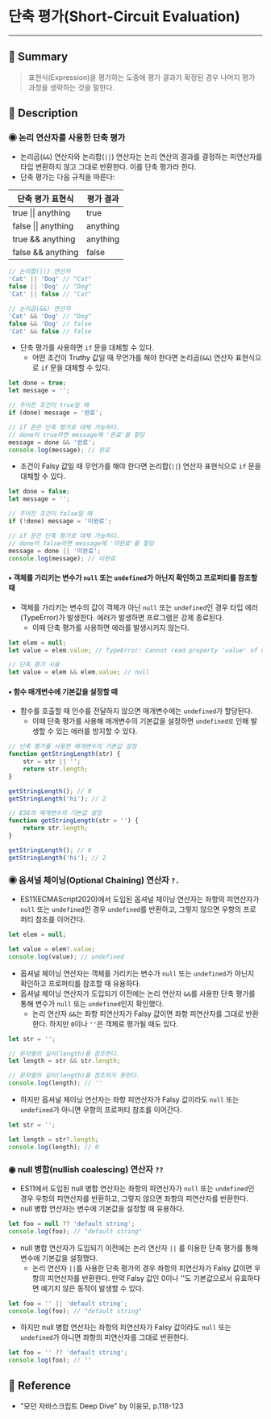 # 단축 평가(Short-Circuit Evaluation)
---
## 📌 Summary
> 표현식(Expression)을 평가하는 도중에 평가 결과가 확정된 경우 나머지 평가 과정을 생략하는 것을 말한다.
## 📌 Description
### ◉ 논리 연산자를 사용한 단축 평가
- 논리곱(`&&`) 연산자와 논리합(`||`) 연산자는 논리 연산의 결과를 결정하는 피연산자를 타입 변환하지 않고 그대로 반환한다. 이를 단축 평가라 한다.
- 단축 평가는 다음 규칙을 따른다:
<table>
	<thead>
		<th>단축 평가 표현식</th>
		<th>평가 결과</th>
	</thead>
	<tbody>
		<tr>
			<td>true || anything</td>
			<td>true</td>
		</tr>
		<tr>
			<td>false || anything</td>
			<td>anything</td>
		</tr>
		<tr>
			<td>true && anything</td>
			<td>anything</td>
		</tr>
		<tr>
			<td>false && anything</td>
			<td>false</td>
		</tr>
	</tbody>
</table>

```js
// 논리합(||) 연산자
'Cat' || 'Dog' // "Cat"
false || 'Dog' // "Dog"
'Cat' || false // "Cat"

// 논리곱(&&) 연산자
'Cat' && 'Dog' // "Dog"
false && 'Dog' // false
'Cat' && false // false
```
- 단축 평가를 사용하면 `if` 문을 대체할 수 있다.
	- 어떤 조건이 Truthy 값일 때 무언가를 해야 한다면 논리곱(`&&`) 연산자 표현식으로 `if` 문을 대체할 수 있다.
```js
let done = true;
let message = '';

// 주어진 조건이 true일 때
if (done) message = '완료';

// if 문은 단축 평가로 대체 가능하다.
// done이 true라면 message에 '완료'를 할당
message = done && '완료';
console.log(message); // 완료
```

- 조건이 Falsy 값일 때 무언가를 해야 한다면 논리합(`||`) 연산자 표현식으로 `if` 문을 대체할 수 있다.
```js
let done = false;
let message = '';

// 주어진 조건이 false일 때
if (!done) message = '미완료';

// if 문은 단축 평가로 대체 가능하다.
// done이 false라면 message에 '미완료'를 할당
message = done || '미완료';
console.log(message); // 미완료
```

#### ▪︎ 객체를 가리키는 변수가 `null` 또는 `undefined`가 아닌지 확인하고 프로퍼티를 참조할 때
- 객체를 가리키는 변수의 값이 객체가 아닌 `null` 또는 `undefined`인 경우 타입 에러(TypeError)가 발생한다. 에러가 발생하면 프로그램은 강제 종료된다.
	- 이때 단축 평가를 사용하면 에러를 발생시키지 않는다.
```js
let elem = null;
let value = elem.value; // TypeError: Cannot read property 'value' of null

// 단축 평가 사용
let value = elem && elem.value; // null

```
#### ▪︎ 함수 매개변수에 기본값을 설정할 때
- 함수를 호출할 때 인수를 전달하지 않으면 매개변수에는 `undefined`가 할당된다.
	- 이때 단축 평가를 사용해 매개변수의 기본값을 설정하면 `undefined로` 인해 발생할 수 있는 에러를 방지할 수 있다.
```js
// 단축 평가를 사용한 매개변수의 기본값 설정
function getStringLength(str) {
	str = str || '';
	return str.length;
}

getStringLength(); // 0
getStringLength('hi'); // 2

// ES6의 매개변수의 기본값 설정
function getStringLength(str = '') {
	return str.length;
}

getStringLength(); // 0
getStringLength('hi'); // 2
```

### ◉ 옵셔널 체이닝(Optional Chaining) 연산자 `?.`
- ES11(ECMAScript2020)에서 도입된 옵셔널 체이닝 연산자는 좌항의 피연산자가 `null` 또는 `undefined`인 경우 `undefined`를 반환하고, 그렇지 않으면 우항의 프로퍼티 참조를 이어간다.
```js
let elem = null;

let value = elem?.value;
console.log(value); // undefined
```
- 옵셔널 체이닝 연산자는 객체를 가리키는 변수가 `null` 또는 `undefined`가 아닌지 확인하고 프로퍼티를 참조할 때 유용하다.
- 옵셔널 체이닝 연산자가 도입되기 이전에는 논리 연산자 `&&`를 사용한 단축 평가를 통해 변수가 `null` 또는 `undefined`인지 확인했다.
	- 논리 연산자 `&&`는 좌항 피연산자가 Falsy 값이면 좌항 피연산자를 그대로 반환한다. 하지만 `0`이나 `''`은 객체로 평가될 때도 있다.
```js
let str = '';

// 문자열의 길이(length)를 참조한다.
let length = str && str.length;

// 문자열의 길이(length)를 참조하지 못한다.
console.log(length); // ''
```
- 하지만 옵셔널 체이닝 연산자는 좌항 피연산자가 Falsy 값이라도 `null` 또는 `undefined`가 아니면 우항의 프로퍼티 참조를 이어간다.
```js
let str = '';

let length = str?.length;
console.log(length); // 0
```

### ◉ null 병합(nullish coalescing) 연산자 `??`
- ES11에서 도입된 null 병합 연산자는 좌항의 피연산자가 `null` 또는 `undefined`인 경우 우항의 피연산자를 반환하고, 그렇지 않으면 좌항의 피연산자를 반환한다. 
- null 병합 연산자는 변수에 기본값을 설정할 때 유용하다.
```js
let foo = null ?? 'default string';
console.log(foo); // "default string"
```
- null 병합 연산자가 도입되기 이전에는 논리 연산자 `||` 를 이용한 단축 평가를 통해 변수에 기본값을 설정했다.
	- 논리 연산자 `||`를 사용한 단축 평가의 경우 좌항의 피연산자가 Falsy 값이면 우항의 피연산자를 반환한다. 만약 Falsy 값인 0이나 ''도 기본값으로서 유효하다면 예기치 않은 동작이 발생할 수 있다.
```js
let foo = '' || 'default string';
console.log(foo); // "default string"
```
- 하지만 null 병합 연산자는 좌항의 피연산자가 Falsy 값이라도 `null` 또는 `undefined`가 아니면 좌항의 피연산자를 그대로 반환한다.
```js
let foo = '' ?? 'default string';
console.log(foo); // ""
```
## 📌 Reference
- "모던 자바스크립트 Deep Dive" by 이웅모, p.118-123